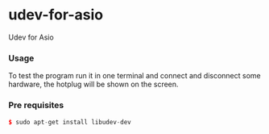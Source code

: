 # udev-for-asio

Udev for Asio

### Usage

To test the program run it in one terminal and connect and disconnect some hardware, the hotplug will be shown on the screen.

### Pre requisites

```cpp
$ sudo apt-get install libudev-dev
```
